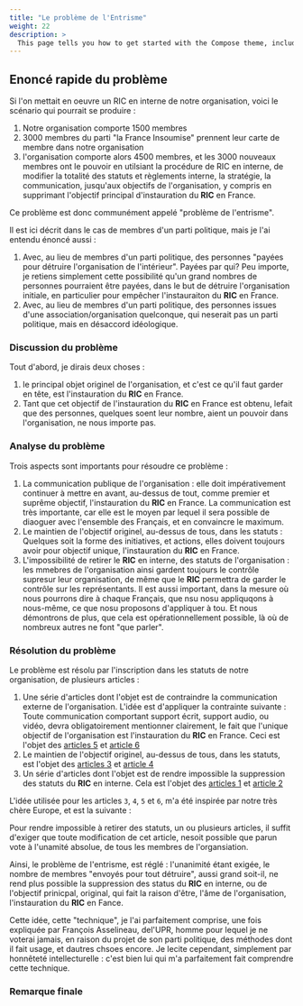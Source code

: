 ```yaml
---
title: "Le problème de l'Entrisme"
weight: 22
description: >
  This page tells you how to get started with the Compose theme, including installation and basic configuration.
---
```


## Enoncé rapide du problème

Si l'on mettait en oeuvre un RIC en interne de notre organisation, voici le scénario qui pourrait se produire :

1. Notre organisation comporte 1500 membres
2. 3000 membres du parti "la France Insoumise" prennent leur carte de membre dans notre organisation
3. l'organisation comporte alors 4500 membres, et les 3000 nouveaux membres ont le pouvoir en utilsiant la procédure de RIC en interne, de modifier la totalité des statuts et règlements interne, la stratégie, la communication, jusqu'aux objectifs de l'organisation, y compris en supprimant l'objectif principal d'instauration du __RIC__ en France.

Ce problème est donc communément appelé "problème de l'entrisme".

Il est ici décrit dans le cas de membres d'un parti politique, mais je l'ai entendu énoncé aussi :
1. Avec, au lieu de membres d'un parti politique, des personnes "payées pour détruire l'organisation de l'intérieur". Payées par qui? Peu importe, je retiens simplement cette possibilité qu'un grand nombres de personnes pourraient être payées, dans le but de détruire l'organisation initiale, en particulier pour empêcher l'instauraiton du __RIC__ en France.
2. Avec, au lieu de membres d'un parti politique, des personnes issues d'une association/organisation quelconque, qui neserait pas un parti politique, mais en désaccord idéologique.

### Discussion du problème

Tout d'abord, je dirais deux choses :
1. le principal objet originel de l'organisation, et c'est ce qu'il faut garder en tête, est l'instauration du __RIC__ en France.
2. Tant que cet objectif de l'instauration du __RIC__ en France est obtenu, lefait que des personnes, quelques soent leur nombre, aient un pouvoir dans l'organisation, ne nous importe pas.

### Analyse du problème

Trois aspects sont importants pour résoudre ce problème :
1. La communication publique de l'organisation : elle doit impérativement continuer à mettre en avant, au-dessus de tout, comme premier et suprême objectif, l'instauration du __RIC__ en France. La communication est très importante, car elle est le moyen par lequel il sera possible de diaoguer avec l'ensemble des Français, et en convaincre le maximum.
2. Le maintien de l'objectif originel, au-dessus de tous, dans les statuts : Quelques soit la forme des initiatives, et actions, elles doivent toujours avoir pour objectif unique, l'instauration du __RIC__ en France.
3. L'impossibilité de retirer le __RIC__ en interne, des statuts de l'organisation : les mmebres de l'organisation ainsi gardent toujours le contrôle supresur leur organisation, de même que le __RIC__ permettra de garder le contrôle sur les représentants. Il est aussi important, dans la mesure où nous pourrons dire à chaque Français, que nsu nosu appliquqons à nous-même, ce que nosu proposons d'appliquer à tou. Et nous démontrons de plus, que cela est opérationnellement possible, là où de nombreux autres ne font "que parler".

### Résolution du problème

Le problème est résolu par l'inscription dans les statuts de notre organisation, de plusieurs articles :

1. Une série d'articles dont l'objet est de contraindre la communication externe de l'organisation. L'idée est d'appliquer la contrainte suivante : Toute communication comportant support écrit, support audio, ou vidéo, devra obligatoirement mentionner clairement, le fait que l'unique objectif de l'organisation est l'instauration du __RIC__ en France. Ceci est l'objet des [articles 5](ccc) et [article 6](ccc)
2. Le maintien de l'objectif originel, au-dessus de tous, dans les statuts, est l'objet des [articles 3](ccc) et [article 4](ccc)
3. Un série d'articles dont l'objet est de rendre impossible la suppression des statuts du __RIC__ en interne. Cela est l'objet des [articles 1](ccc) et [article 2](ccc)

L'idée utilisée pour les articles `3`, `4`, `5` et `6`, m'a été inspirée par notre très chère Europe, et est la suivante :

Pour rendre impossible à retirer des statuts, un ou plusieurs articles, il suffit d'exiger que toute modification de cet article, nesoit possible que parun vote à l'unamité absolue, de tous les membres de l'organsiation.

Ainsi, le problème de l'entrisme, est réglé : l'unanimité étant exigée, le nombre de membres "envoyés pour tout détruire", aussi grand soit-il, ne rend plus possible la suppression des status du __RIC__ en interne, ou de l'objectif prinicpal, original, qui fait la raison d'être, l'âme de l'organisation, l'instauration du __RIC__ en Fance.

Cette idée, cette "technique", je l'ai parfaitement comprise, une fois expliquée par François Asselineau, del'UPR, homme pour lequel je ne voterai jamais, en raison du projet de son parti politique, des méthodes dont il fait usage, et dautres chsoes encore. Je lecite cependant, simplement par honnêteté intellecturelle : c'est bien lui qui m'a parfaitement fait comprendre cette technique.


### Remarque finale
